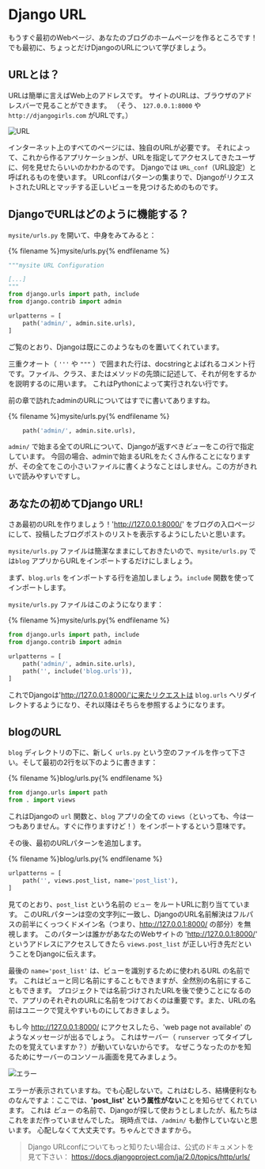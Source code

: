 # Django URL

もうすぐ最初のWebページ、あなたのブログのホームページを作るところです！でも最初に、ちょっとだけDjangoのURLについて学びましょう。

## URLとは？

URLは簡単に言えばWeb上のアドレスです。 サイトのURLは、ブラウザのアドレスバーで見ることができます。 （そう、 `127.0.0.1:8000` や `http://djangogirls.com` がURLです。）

![URL](images/url.png)

インターネット上のすべてのページには、独自のURLが必要です。 それによって、これから作るアプリケーションが、URLを指定してアクセスしてきたユーザに、何を見せたらいいのかわかるのです。 Djangoでは `URL_conf`（URL設定）と呼ばれるものを使います。 URLconfはパターンの集まりで、DjangoがリクエストされたURLとマッチする正しいビューを見つけるためのものです。

## DjangoでURLはどのように機能する？

`mysite/urls.py` を開いて、中身をみてみると：

{% filename %}mysite/urls.py{% endfilename %}

```python
"""mysite URL Configuration

[...]
"""
from django.urls import path, include
from django.contrib import admin

urlpatterns = [
    path('admin/', admin.site.urls),
]
```

ご覧のとおり、Djangoは既にこのようなものを置いてくれています。

三重クオート（ `'''` や `"""` ）で囲まれた行は、docstringとよばれるコメント行です。ファイル、クラス、またはメソッドの先頭に記述して、それが何をするかを説明するのに用います。 これはPythonによって実行されない行です。

前の章で訪れたadminのURLについてはすでに書いてありますね。

{% filename %}mysite/urls.py{% endfilename %}

```python
    path('admin/', admin.site.urls),
```

`admin/` で始まる全てのURLについて、Djangoが返すべき*ビュー*をこの行で指定しています。 今回の場合、adminで始まるURLをたくさん作ることになりますが、その全てをこの小さいファイルに書くようなことはしません。この方がきれいで読みやすいですし。

## あなたの初めてDjango URL!

さあ最初のURLを作りましょう！'http://127.0.0.1:8000/' をブログの入口ページにして、投稿したブログポストのリストを表示するようにしたいと思います。

`mysite/urls.py` ファイルは簡潔なままにしておきたいので、`mysite/urls.py` では`blog` アプリからURLをインポートするだけにしましょう。

まず、`blog.urls` をインポートする行を追加しましょう。`include` 関数を使ってインポートします。

`mysite/urls.py` ファイルはこのようになります：

{% filename %}mysite/urls.py{% endfilename %}

```python
from django.urls import path, include
from django.contrib import admin

urlpatterns = [
    path('admin/', admin.site.urls),
    path('', include('blog.urls')),
]
```

これでDjangoは'http://127.0.0.1:8000/'に来たリクエストは `blog.urls` へリダイレクトするようになり、それ以降はそちらを参照するようになります。

## blogのURL

`blog` ディレクトリの下に、新しく `urls.py` という空のファイルを作って下さい。そして最初の2行を以下のように書きます：

{% filename %}blog/urls.py{% endfilename %}

```python
from django.urls import path
from . import views
```

これはDjangoの `url` 関数と、`blog` アプリの全ての `views`（といっても、今は一つもありません。すぐに作りますけど！）をインポートするという意味です。

その後、最初のURLパターンを追加します。

{% filename %}blog/urls.py{% endfilename %}

```python
urlpatterns = [
    path('', views.post_list, name='post_list'),
]
```

見てのとおり、`post_list` という名前の `ビュー` をルートURLに割り当てています。 このURLパターンは空の文字列に一致し、DjangoのURL名前解決はフルパスの前半にくっつくドメイン名（つまり、http://127.0.0.1:8000/ の部分）を無視します。 このパターンは誰かがあなたのWebサイトの 'http://127.0.0.1:8000/' というアドレスにアクセスしてきたら `views.post_list` が正しい行き先だということをDjangoに伝えます。

最後の `name='post_list'` は、ビューを識別するために使われるURL の名前です。 これはビューと同じ名前にすることもできますが、全然別の名前にすることもできます。 プロジェクトでは名前づけされたURLを後で使うことになるので、アプリのそれぞれのURLに名前をつけておくのは重要です。また、URLの名前はユニークで覚えやすいものにしておきましょう。

もし今 http://127.0.0.1:8000/ にアクセスしたら、'web page not available' のようなメッセージが出るでしょう。 これはサーバー（ `runserver` ってタイプしたのを覚えていますか？）が動いていないからです。 なぜこうなったのかを知るためにサーバーのコンソール画面を見てみましょう。

![エラー](images/error1.png)

エラーが表示されていますね。でも心配しないで。これはむしろ、結構便利なものなんですよ：ここでは、**'post_list' という属性がない**ことを知らせてくれています。 これは *ビュー* の名前で、Djangoが探して使おうとしましたが、私たちはこれをまだ作っていませんでした。 現時点では、`/admin/` も動作していないと思います。 心配しなくて大丈夫です。ちゃんとできますから。

> Django URLconfについてもっと知りたい場合は、公式のドキュメントを見て下さい： https://docs.djangoproject.com/ja/2.0/topics/http/urls/